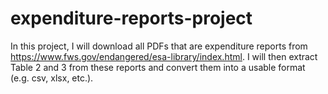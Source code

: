 # expenditure-reports-project
In this project, I will download all PDFs that are expenditure reports from https://www.fws.gov/endangered/esa-library/index.html. I will then extract Table 2 and 3 from these reports and convert them into a usable format (e.g. csv, xlsx, etc.).

